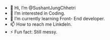 - 👋 Hi, I’m @SushantJungChhetri
- 👀 I’m interested in Coding.
- 🌱 I’m currently learning Front- End developer.
- 📫 How to reach me Linkdeln.
- ⚡ Fun fact: Still messy.

<!---
SushantJungChhetri/SushantJungChhetri is a ✨ special ✨ repository because its `README.md` (this file) appears on your GitHub profile.
You can click the Preview link to take a look at your changes.
--->
